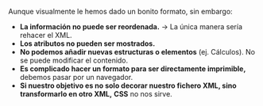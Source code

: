 Aunque visualmente le hemos dado un bonito formato, sin embargo:

- **La información no puede ser reordenada.** → La única manera sería rehacer el XML.
- **Los atributos no pueden ser mostrados.**
- **No podemos añadir nuevas estructuras o elementos** (ej. Cálculos). No se puede modificar el contenido.
- **Es complicado hacer un formato para ser directamente imprimible,** debemos pasar por un navegador.
- **Si nuestro objetivo es no solo decorar nuestro fichero XML, sino transformarlo en otro XML,** **CSS** no nos sirve.
